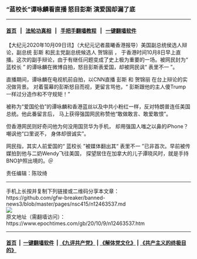### “蓝校长”谭咏麟看直播 怒目彭斯 演爱国却漏了底
------------------------

#### [首页](https://github.com/gfw-breaker/banned-news3/blob/master/README.md) &nbsp;&nbsp;|&nbsp;&nbsp; [法轮功真相](https://github.com/begood0513/basic/blob/master/README.md)  &nbsp;&nbsp;|&nbsp;&nbsp; [手把手翻墙教程](https://github.com/gfw-breaker/guides/wiki)  &nbsp;&nbsp;|&nbsp;&nbsp; [一键翻墙软件](https://github.com/gfw-breaker/nogfw/blob/master/README.md)  



<div><p>
 【大纪元2020年10月09日讯】（大纪元记者晨曦香港报导）美国副总统侯选人辩论，副总统
 <ok href="https://www.epochtimes.com/gb/tag/%E5%BD%AD%E6%96%AF.html">
  彭斯
 </ok>
 和民主党副总统候选人
 <ok href="https://www.epochtimes.com/gb/tag/%E8%B4%BA%E9%94%A6%E4%B8%BD.html">
  贺锦丽
 </ok>
 ， 于香港时间10月8日早上直播。这次的副手辩论，由于有继任问题变成了史上极为重要的一场。被网民封为“
 <ok href="https://www.epochtimes.com/gb/tag/%E8%93%9D%E6%A0%A1%E9%95%BF.html">
  蓝校长
 </ok>
 ” 的谭咏麟在微博自拍，怒目彭斯表爱国，却被网民讽“
 <ok href="https://www.epochtimes.com/gb/tag/%E8%A1%A8%E9%87%8C%E4%B8%8D%E4%B8%80.html">
  表里不一
 </ok>
 ”。
</p>
<p>
 直播期间，谭咏麟在电视机前自拍，以CNN直播
 <ok href="https://www.epochtimes.com/gb/tag/%E5%BD%AD%E6%96%AF.html">
  彭斯
 </ok>
 和
 <ok href="https://www.epochtimes.com/gb/tag/%E8%B4%BA%E9%94%A6%E4%B8%BD.html">
  贺锦丽
 </ok>
 在台上辩论的实况做背景。 对着萤幕的彭斯怒目而视，更留言骂他，“ 彭斯跟他的主人傻Trump一样过分造作和不守规矩！”
</p>
<p>
 被称为“爱国伦伯”的谭咏麟和香港蓝丝以及中共小粉红一样，反对特朗普连任美国总统。他此番留言后， 马上获得强国网民称赞他“敢做敢言、敢爱敢恨”。
</p>
<p>
 但香港网民则好奇问他为何没用国货华为手机， 却用强国人嗤之以鼻的iPhone？嘲讽他“口里说不， 身体却很诚实”。
</p>
<p>
 网民指，其实人前爱国的“
 <ok href="https://www.epochtimes.com/gb/tag/%E8%93%9D%E6%A0%A1%E9%95%BF.html">
  蓝校长
 </ok>
 ”被媒体翻出其“
 <ok href="https://www.epochtimes.com/gb/tag/%E8%A1%A8%E9%87%8C%E4%B8%8D%E4%B8%80.html">
  表里不一
 </ok>
 ”已非首次。早前被传媒拍到他与二奶Wendy飞往美国， 探望居住在加拿大的儿子谭晓风时，就是手持BNO护照出境的。＠
</p>
<p>
 责任编辑：陈玟绮
</p>
</div>
<hr/>
手机上长按并复制下列链接或二维码分享本文章：<br/>
https://github.com/gfw-breaker/banned-news3/blob/master/pages/nsc415/n12463537.md <br/>
<a href='https://github.com/gfw-breaker/banned-news3/blob/master/pages/nsc415/n12463537.md'><img src='https://github.com/gfw-breaker/banned-news3/blob/master/pages/nsc415/n12463537.md.png'/></a> <br/>
原文地址（需翻墙访问）：https://www.epochtimes.com/gb/20/10/9/n12463537.htm


------------------------
#### [首页](https://github.com/gfw-breaker/banned-news3/blob/master/README.md) &nbsp;|&nbsp; [一键翻墙软件](https://github.com/gfw-breaker/nogfw/blob/master/README.md) &nbsp;| [《九评共产党》](https://github.com/gfw-breaker/9ping.md/blob/master/README.md#九评之一评共产党是什么) | [《解体党文化》](https://github.com/gfw-breaker/jtdwh.md/blob/master/README.md) | [《共产主义的终极目的》](https://github.com/gfw-breaker/gczydzjmd.md/blob/master/README.md)


<img src='http://gfw-breaker.win/banned-news3/pages/nsc415/n12463537.md' width='0px' height='0px'/>